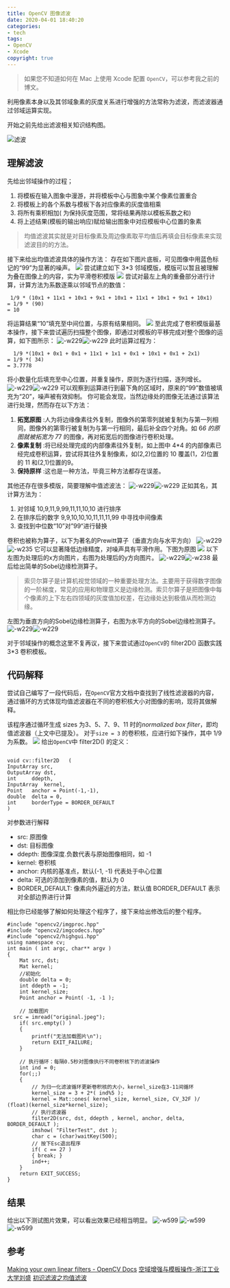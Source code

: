 ```yaml
---
title: OpenCV 图像滤波
date: 2020-04-01 18:40:20
categories: 
- tech
tags: 
- OpenCV
- Xcode
copyright: true
---
```

> 如果您不知道如何在 Mac 上使用 Xcode 配置 `OpenCV`，可以参考我之前的博文。

利用像素本身以及其邻域象素的灰度关系进行增强的方法常称为滤波，而滤波器通过邻域运算实现。

开始之前先给出滤波相关知识结构图。

<!--more-->

![滤波](http://image.stephenfang.me/mweb/滤波.png)

## 理解滤波



先给出邻域操作的过程；
1. 将模板在输入图象中漫游，并将模板中心与图象中某个像素位置重合
2. 将模板上的各个系数与模板下各对应像素的灰度值相乘
3. 将所有乘积相加( 为保持灰度范围，常将结果再除以模板系数之和)
4. 将上述结果(模板的输出响应)赋给输出图象中对应模板中心位置的象素

> 均值滤波其实就是对目标像素及周边像素取平均值后再填会目标像素来实现滤波目的的方法。

接下来给出均值滤波具体的操作方法：
存在如下图片底板，可见图像中用蓝色标记的“99”为显著的噪声。
![](http://image.stephenfang.me/mweb/15857298630296.jpg)
尝试建立如下 3*3 邻域模版，模版可以暂且被理解为叠在图像上的内容，实为平滑卷积模版
![](http://image.stephenfang.me/mweb/15857297422480.jpg)
尝试对最左上角的重叠部分进行计算，计算方法为系数逐乘以邻域节点的数值：
```
 1/9 * (10x1 + 11x1 + 10x1 + 9x1 + 10x1 + 11x1 + 10x1 + 9x1 + 10x1) 
= 1/9 * (90) 
= 10
```
将运算结果“10”填充至中间位置，与原有结果相同。
![](http://image.stephenfang.me/mweb/15857302402257.jpg)
至此完成了卷积模版最基本操作，接下来尝试遍历扫描整个图像，即通过对模板的平移完成对整个图像的运算，如下图所示：
![-w229](http://image.stephenfang.me/mweb/15857305800473.jpg)![-w229](http://image.stephenfang.me/mweb/15857305984728.jpg)
此时运算过程为：
```
  1/9 *(10x1 + 0x1 + 0x1 + 11x1 + 1x1 + 0x1 + 10x1 + 0x1 + 2x1) 
= 1/9 *( 34) 
= 3.7778
```
将小数量化后填充至中心位置，并重复操作，原则为逐行扫描，逐列增长。
![-w229](http://image.stephenfang.me/mweb/15857308419472.jpg)![-w229](http://image.stephenfang.me/mweb/15857308571783.jpg)
可以观察到运算进行到最下角的区域时，原来的“99”数值被填充为“20”，噪声被有效抑制。
你可能会发现，当然边缘处的图像无法通过该算法进行处理，然而存在以下方法：
1. **拓宽原图** :人为将边缘像素往外复制，图像外的第零列就被复制为与第一列相同，图像外的第零行被复制为与第一行相同，最后补全四个对角。如 6*6 的原图就被拓宽为 7*7 的图像，再对拓宽后的图像进行卷积处理。
2. **像素复制** :将已经处理完成的内部像素往外复制，如上图中 4*4 的内部像素已经完成卷积运算，尝试将其往外复制像素，如(2,2)位置的 10 覆盖(1，2)位置的 11 和(2,1)位置的9。
3. **保持原样** :这也是一种方法，毕竟三种方法都存在误差。

其他还存在很多模版，简要理解中值滤波法：
![-w229](http://image.stephenfang.me/mweb/15857320034469.jpg)![-w229](http://image.stephenfang.me/mweb/15857320145830.jpg)
正如其名，其计算方法为：
1. 对邻域 10,9,11,9,99,11,11,10,10 进行排序
2. 在排序后的数字 9,9,10,10,10,11,11,11,99 中寻找中间像素
3. 查找到中位数“10”对”99“进行替换

卷积也被称为算子，以下为著名的Prewitt算子（垂直方向与水平方向）
![-w229](http://image.stephenfang.me/mweb/15857327960667.jpg)![-w235](http://image.stephenfang.me/mweb/15857328571767.jpg)
它可以显著降低边缘精度，对噪声具有平滑作用。下图为原图
![](http://image.stephenfang.me/mweb/15857329308611.jpg)
以下左图为处理后的x方向图片，右图为处理后的y方向图片。
![-w229](http://image.stephenfang.me/mweb/15857329552320.jpg)![-w238](http://image.stephenfang.me/mweb/15857329695411.jpg)
最后给出简单的Sobel边缘检测算子。
> 索贝尔算子是计算机视觉领域的一种重要处理方法。主要用于获得数字图像的一阶梯度，常见的应用和物理意义是边缘检测。索贝尔算子是把图像中每个像素的上下左右四领域的灰度值加权差，在边缘处达到极值从而检测边缘。

左图为垂直方向的Sobel边缘检测算子，右图为水平方向的Sobel边缘检测算子。
![-w229](http://image.stephenfang.me/mweb/15857325986198.jpg)![-w229](http://image.stephenfang.me/mweb/15857327147059.jpg)

对于邻域操作的概念这里不复再议，接下来尝试通过`OpenCV`的 filter2D() 函数实践 3*3 卷积模板。

## 代码解释
尝试自己编写了一段代码后，在`OpenCV`官方文档中查找到了线性滤波器的内容，通过循环的方式体现均值滤波器在不同的卷积核大小对图像的影响，现将其做解释。

该程序通过循环生成 sizes 为3、5、7、9、11 时的*normalized box filter*，即均值滤波器（上文中已提及）。
对于`size = 3` 的卷积核，应进行如下操作，其中 1/9 为系数。
![](http://image.stephenfang.me/mweb/15857352054151.jpg)
给出`OpenCV`中 filter2D() 的定义：
```objc

void cv::filter2D	(	
InputArray src, 
OutputArray dst,
int 	ddepth,
InputArray 	kernel,
Point 	anchor = Point(-1,-1),
double 	delta = 0,
int 	borderType = BORDER_DEFAULT 
)	
```
对参数进行解释
* src: 原图像
* dst: 目标图像
* ddepth: 图像深度.负数代表与原始图像相同，如 -1
* kernel: 卷积核
* anchor: 内核的基准点，默认(-1, -1) 代表处于中心位置
* delta: 可选的添加到像素的值，默认为 0
* BORDER_DEFAULT: 像素向外逼近的方法，默认值 BORDER_DEFAULT 表示对全部边界进行计算

相比你已经能够了解如何处理这个程序了，接下来给出修改后的整个程序。

```objc
#include "opencv2/imgproc.hpp"
#include "opencv2/imgcodecs.hpp"
#include "opencv2/highgui.hpp"
using namespace cv;
int main ( int argc, char** argv )
{
    Mat src, dst;
    Mat kernel;
    //初始化
    double delta = 0;
    int ddepth = -1;
    int kernel_size;
    Point anchor = Point( -1, -1 );
    
    // 加载图片
  src = imread("original.jpeg");
    if( src.empty() )
    {
        printf("无法加载图片\n");
        return EXIT_FAILURE;
    }

    // 执行循环：每隔0.5秒对图像执行不同卷积核下的滤波操作
    int ind = 0;
    for(;;)
    {
        // 为归一化滤波循环更新卷积核的大小，kernel_size在3-11间循环
        kernel_size = 3 + 2*( ind%5 );
        kernel = Mat::ones( kernel_size, kernel_size, CV_32F )/ (float)(kernel_size*kernel_size);
        // 执行滤波器
        filter2D(src, dst, ddepth , kernel, anchor, delta, BORDER_DEFAULT );
        imshow( "FilterTest", dst );
        char c = (char)waitKey(500);
        // 按下Esc退出程序
        if( c == 27 )
        { break; }
        ind++;
    }
    return EXIT_SUCCESS;
}
```
## 结果
给出以下测试图片效果，可以看出效果已经相当明显。
![-w599](http://image.stephenfang.me/mweb/15857364490707.jpg)
![-w599](http://image.stephenfang.me/mweb/15857363805369.jpg)
![-w599](http://image.stephenfang.me/mweb/15857364391479.jpg)



## 参考
[Making your own linear filters - OpenCV Docs](https://docs.opencv.org/master/d4/dbd/tutorial_filter_2d.html)
[空域增强与模板操作-浙江工业大学刘盛](https://mooc1-1.chaoxing.com/coursedata/toPreview?courseId=207584971&dataId=132888374&objectId=491305c721a2802f01b830bba5507385)
[初识滤波之均值滤波](https://zhuanlan.zhihu.com/p/76188487)